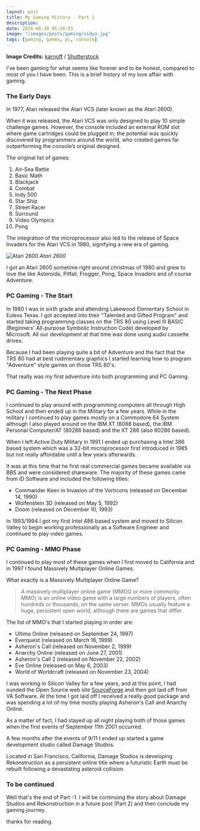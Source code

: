 ```yaml
---
layout: post
title: My Gaming History - Part 1
description:
date: 2024-08-30 05:20:53
image: "/images/posts/gaming/vidya.jpg"
tags: [gaming, games, pc, console]
---
```


**Image Credits:** [karnoff](http://www.shutterstock.com/gallery-891097p1.html) / [Shutterstock](http://www.shutterstock.com/)

I've been gaming for what seems like forever and to be honest, compared to most
of you I have been. This is a brief history of my love affair with gaming.

### The Early Days

In 1977, Atari released the Atari VCS (later known as the Atari 2600).

When it was released, the Atari VCS was only designed to play 10 simple
challenge games. However, the console included an external ROM slot where game
cartridges could be plugged in; the potential was quickly discovered by
programmers around the world, who created games far outperforming the console’s
original designed.

The original list of games:

1.  Air-Sea Battle
2.  Basic Math
3.  Blackjack
4.  Combat
5.  Indy 500
6.  Star Ship
7.  Street Racer
8.  Surround
9.  Video Olympics
10. Pong

The integration of the microprocessor also led to the release of Space Invaders
for the Atari VCS in 1980, signifying a new era of gaming.

![Atari 2600](/images/posts/gaming/Atari-2600.png)
_Atari 2600_

I got an Atari 2600 sometime right around christmas of 1980 and grew to love the
like Asteroids, Pitfall, Frogger, Pong, Space Invaders and of course Adventure.

### PC Gaming - The Start

In 1980 I was in sixth grade and attending Lakewood Elementary School in Euless
Texas. I got accepted into their "Talented and Gifted Program" and started
taking programming classes on the TRS 80 using Level III BASIC (Beginners'
All-purpose Symbolic Instruction Code) developed by Microsoft. All our
development at that time was done using audio cassette drives.

Because I had been playing quite a bit of Adventure and the fact that the TRS 80
had at best rudimentary graphics I started learning how to program "Adventure"
style games on those TRS 80's.

That really was my first adventure into both programming and PC Gaming.

### PC Gaming - The Next Phase

I continued to play around with programming computers all through High School
and then ended up in the Military for a few years. While in the military I
continued to play games mostly on a Commodore 64 System although I also played
around on the IBM XT (8088 based), the IBM Personal Computer/AT (80286 based)
and the XT 286 (also 80286 based).

When I left Active Duty Military in 1991 I ended up purchasing a Intel 386 based
system which was a 32-bit microprocessor first introduced in 1985 but not really
affordable until a few years afterwards.

It was at this time that he first real commercial games became available via BBS
and were considered shareware. The majority of these games came from iD Software
and included the following titles:

- Commander Keen in Invasion of the Vorticons (released on December 14, 1990)
- Wolfenstein 3D (released on May 5, 1992)
- Doom (released on December 10, 1993)

In 1993/1994 I got my first Intel 486 based system and moved to Silicon Valley
to begin working professionally as a Software Engineer and continued to play
video games.

### PC Gaming - MMO Phase

I continued to play most of these games when I first moved to California and in
1997 I found Massively Multiplayer Online Games.

What exactly is a Massively Multiplayer Online Game?

> A massively multiplayer online game (MMOG or more commonly MMO) is an online
> video game with a large numbers of players, often hundreds or thousands, on
> the same server. MMOs usually feature a huge, persistent open world, although
> there are games that differ.

The list of MMO's that I started playing in order are:

- Ultima Online (released on September 24, 1997)
- Everquest (released on March 16, 1999)
- Asheron's Call (released on November 2, 1999)
- Anarchy Online (released on June 27, 2001)
- Asheron's Call 2 (released on November 22, 2002)
- Eve Online (released on May 6, 2003)
- World of Worldcraft (released on November 23, 2004)

I was working in Silicon Valley for a few years, and at this point, I had
ounded the Open Source web site [SourceForge](http://sf.net) and then got laid
off from VA Software. At the time I got laid off I received a really good
package and was spending a lot of my time mostly playing Asheron's Call and
Anarchy Online.

As a matter of fact, I had stayed up all night playing both of those games when
the first events of September 11th 2001 occurred.

A few months after the events of 9/11 I ended up started a game development
studio called Damage Studios.

Located in San Francisco, California, Damage Studios is developing
Rekonstruction as a persistent online title where a futuristic Earth must be
rebuilt following a devastating asteroid collision.

### To be continued

Well that's the end of Part -1. I will be continuing the story about Damage
Studios and Rekonstruction in a future post (Part 2) and then conclude my gaming
journey.

thanks for reading.